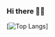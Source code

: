 ### Hi there ✌🏻
[![Top Langs](https://github-readme-stats.vercel.app/api/top-langs/?username=3xg3lin&langs_count=5&theme=tokyonight)]
<!--
**3xg3lin/3xg3lin** is a ✨ _special_ ✨ repository because its `README.md` (this file) appears on your GitHub profile.

Here are some ideas to get you started:

- 🔭 I’m currently working on ...
- 🌱 I’m currently learning ...
- 👯 I’m looking to collaborate on ...
- 🤔 I’m looking for help with ...
- 💬 Ask me about ...
- 📫 How to reach me: ...
- 😄 Pronouns: ...
- ⚡ Fun fact: ...
-->
